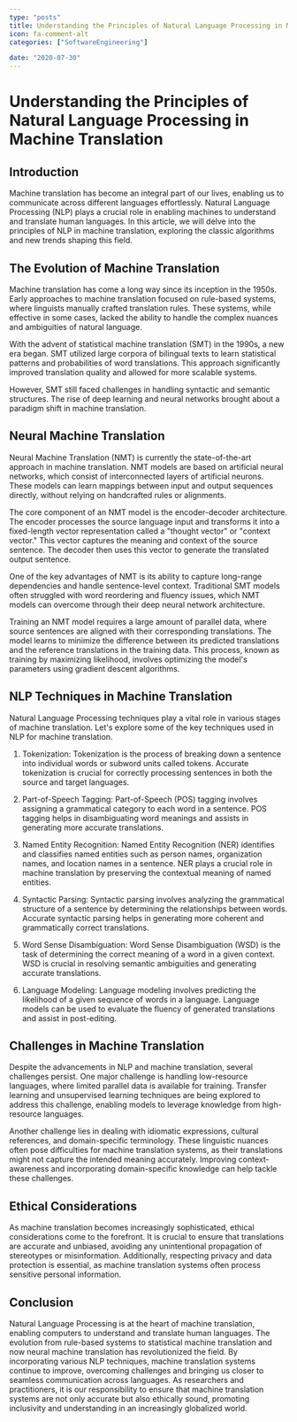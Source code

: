 ```yaml
---
type: "posts"
title: Understanding the Principles of Natural Language Processing in Machine Translation
icon: fa-comment-alt
categories: ["SoftwareEngineering"]

date: "2020-07-30"
---
```




# Understanding the Principles of Natural Language Processing in Machine Translation

## Introduction

Machine translation has become an integral part of our lives, enabling us to communicate across different languages effortlessly. Natural Language Processing (NLP) plays a crucial role in enabling machines to understand and translate human languages. In this article, we will delve into the principles of NLP in machine translation, exploring the classic algorithms and new trends shaping this field.

## The Evolution of Machine Translation

Machine translation has come a long way since its inception in the 1950s. Early approaches to machine translation focused on rule-based systems, where linguists manually crafted translation rules. These systems, while effective in some cases, lacked the ability to handle the complex nuances and ambiguities of natural language.

With the advent of statistical machine translation (SMT) in the 1990s, a new era began. SMT utilized large corpora of bilingual texts to learn statistical patterns and probabilities of word translations. This approach significantly improved translation quality and allowed for more scalable systems.

However, SMT still faced challenges in handling syntactic and semantic structures. The rise of deep learning and neural networks brought about a paradigm shift in machine translation.

## Neural Machine Translation

Neural Machine Translation (NMT) is currently the state-of-the-art approach in machine translation. NMT models are based on artificial neural networks, which consist of interconnected layers of artificial neurons. These models can learn mappings between input and output sequences directly, without relying on handcrafted rules or alignments.

The core component of an NMT model is the encoder-decoder architecture. The encoder processes the source language input and transforms it into a fixed-length vector representation called a "thought vector" or "context vector." This vector captures the meaning and context of the source sentence. The decoder then uses this vector to generate the translated output sentence.

One of the key advantages of NMT is its ability to capture long-range dependencies and handle sentence-level context. Traditional SMT models often struggled with word reordering and fluency issues, which NMT models can overcome through their deep neural network architecture.

Training an NMT model requires a large amount of parallel data, where source sentences are aligned with their corresponding translations. The model learns to minimize the difference between its predicted translations and the reference translations in the training data. This process, known as training by maximizing likelihood, involves optimizing the model's parameters using gradient descent algorithms.

## NLP Techniques in Machine Translation

Natural Language Processing techniques play a vital role in various stages of machine translation. Let's explore some of the key techniques used in NLP for machine translation.

1. Tokenization: Tokenization is the process of breaking down a sentence into individual words or subword units called tokens. Accurate tokenization is crucial for correctly processing sentences in both the source and target languages.

2. Part-of-Speech Tagging: Part-of-Speech (POS) tagging involves assigning a grammatical category to each word in a sentence. POS tagging helps in disambiguating word meanings and assists in generating more accurate translations.

3. Named Entity Recognition: Named Entity Recognition (NER) identifies and classifies named entities such as person names, organization names, and location names in a sentence. NER plays a crucial role in machine translation by preserving the contextual meaning of named entities.

4. Syntactic Parsing: Syntactic parsing involves analyzing the grammatical structure of a sentence by determining the relationships between words. Accurate syntactic parsing helps in generating more coherent and grammatically correct translations.

5. Word Sense Disambiguation: Word Sense Disambiguation (WSD) is the task of determining the correct meaning of a word in a given context. WSD is crucial in resolving semantic ambiguities and generating accurate translations.

6. Language Modeling: Language modeling involves predicting the likelihood of a given sequence of words in a language. Language models can be used to evaluate the fluency of generated translations and assist in post-editing.

## Challenges in Machine Translation

Despite the advancements in NLP and machine translation, several challenges persist. One major challenge is handling low-resource languages, where limited parallel data is available for training. Transfer learning and unsupervised learning techniques are being explored to address this challenge, enabling models to leverage knowledge from high-resource languages.

Another challenge lies in dealing with idiomatic expressions, cultural references, and domain-specific terminology. These linguistic nuances often pose difficulties for machine translation systems, as their translations might not capture the intended meaning accurately. Improving context-awareness and incorporating domain-specific knowledge can help tackle these challenges.

## Ethical Considerations

As machine translation becomes increasingly sophisticated, ethical considerations come to the forefront. It is crucial to ensure that translations are accurate and unbiased, avoiding any unintentional propagation of stereotypes or misinformation. Additionally, respecting privacy and data protection is essential, as machine translation systems often process sensitive personal information.

## Conclusion

Natural Language Processing is at the heart of machine translation, enabling computers to understand and translate human languages. The evolution from rule-based systems to statistical machine translation and now neural machine translation has revolutionized the field. By incorporating various NLP techniques, machine translation systems continue to improve, overcoming challenges and bringing us closer to seamless communication across languages. As researchers and practitioners, it is our responsibility to ensure that machine translation systems are not only accurate but also ethically sound, promoting inclusivity and understanding in an increasingly globalized world.